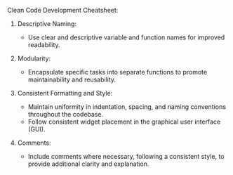 Clean Code Development Cheatsheet:

1. Descriptive Naming:
   - Use clear and descriptive variable and function names for improved readability.
   
2. Modularity:
   - Encapsulate specific tasks into separate functions to promote maintainability and reusability.
   
3. Consistent Formatting and Style:
   - Maintain uniformity in indentation, spacing, and naming conventions throughout the codebase.
   - Follow consistent widget placement in the graphical user interface (GUI).
   
4. Comments:
   - Include comments where necessary, following a consistent style, to provide additional clarity and explanation.

